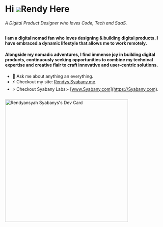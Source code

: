 Hi ![](https://user-images.githubusercontent.com/18350557/176309783-0785949b-9127-417c-8b55-ab5a4333674e.gif)Rendy Here
=============================================================================================================================

###### A Digital Product Designer who loves Code, Tech and SaaS.

#### I am a digital nomad fan who loves designing & building digital products. I have embraced a dynamic lifestyle that allows me to work remotely.

#### Alongside my nomadic adventures, I find immense joy in building digital products, continuously seeking opportunities to combine my technical expertise and creative flair to craft innovative and user-centric solutions.

####

- 💬 Ask me about anything an everything.
- ⚡ Checkout my site: [Rendys.Syabany.me](https://Rendy.syabany.me).
- ⚡ Checkout Syabany Labs:- [www.Syabany.com](https://Syabany.com).


<!-- ![cover](https://github.com/rendysyabany/rendysyabany.github.io/blob/master/static/img/ss-hero-section.png?raw=true) -->

<!-- ![cover](https://github.com/rendysyabany/rendysyabany.github.io/blob/master/static/img/ss-tech-stack.png?raw=true) -->


<!-- ![tech](https://github.com/rendysyabany/rendysyabany.github.io/blob/master/static/img/shots.png?raw=true) -->

####

<a href="https://app.daily.dev/rendysyabany"><img src="https://api.daily.dev/devcards/92353048fde749dd91f6b17721ceabf1.png?r=gdu" width="400" alt="Rendyansyah Syabanys's Dev Card"/></a>
